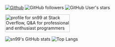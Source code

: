 [![Github](https://img.shields.io/badge/GITHUB-LINK-blue?style=for-the-badge)](https://github.com/sn99) ![GitHub followers](https://img.shields.io/github/followers/sn99?style=for-the-badge) ![GitHub User's stars](https://img.shields.io/github/stars/sn99?style=for-the-badge)

<a href="https://stackoverflow.com/users/10962821/sn99"><img src="https://stackoverflow.com/users/flair/10962821.png" width="208" height="58" alt="profile for sn99 at Stack Overflow, Q&amp;A for professional and enthusiast programmers" title="profile for sn99 at Stack Overflow, Q&amp;A for professional and enthusiast programmers"></a>

![sn99's GitHub stats](https://github-readme-stats.vercel.app/api?username=sn99&show_icons=true&theme=graywhite)
![Top Langs](https://github-readme-stats.vercel.app/api/top-langs/?username=sn99&show_icons=true&theme=graywhite&layout=compact)
